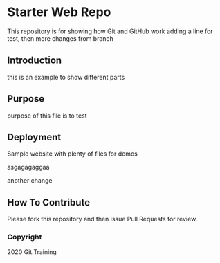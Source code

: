 # Starter Web Repo

This repository is for showing how Git and GitHub work
adding a line for test, then more changes from branch 

## Introduction

this is an example to show different parts

## Purpose

purpose of this file is to test

## Deployment

Sample website with plenty of files for demos

asgagagaggaa

another change
## How To Contribute

Please fork this repository and then issue Pull Requests for review.


### Copyright

2020 Git.Training
